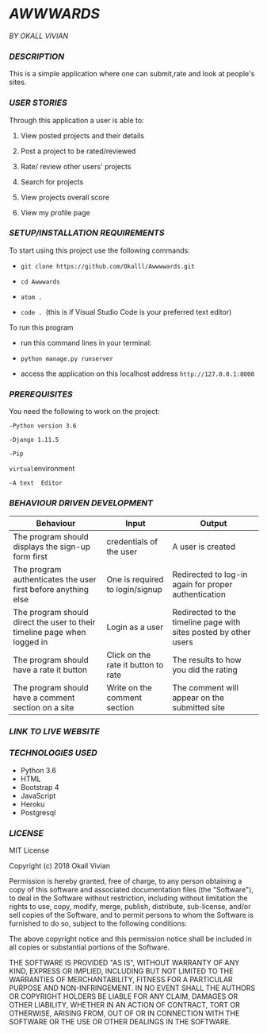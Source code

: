 # *AWWWARDS*
*BY OKALL VIVIAN*

### *DESCRIPTION*

This is a simple application where one can submit,rate and look at people's sites.


### *USER STORIES*
Through this application a user is able to:

1. View posted projects and their details


2. Post a project to be rated/reviewed


3. Rate/ review other users' projects


4. Search for projects 


5. View projects overall score


6. View my profile page


### *SETUP/INSTALLATION REQUIREMENTS*
To start using this project use the following commands:

* `git clone https://github.com/Okalll/Awwwwards.git`

* `cd Awwwards`

* `atom .`

* `code . `(this is if Visual Studio Code is your preferred text editor)

To run this program

* run this command lines in your terminal:

* `python manage.py runserver`

* access the application on this localhost address `http://127.0.0.1:8000`


### *PREREQUISITES*

You need the following to work on the project:

`-Python version 3.6`

`-Django 1.11.5`

`-Pip`

`virtual`environment

`-A text  Editor`


### *BEHAVIOUR DRIVEN DEVELOPMENT*

|  Behaviour |  Input  |  Output |
|------------|---------|---------|
| The program should displays the sign-up form first | credentials of the user | A user is created |
| The program authenticates the user first before anything else  | One is required to login/signup | Redirected to log-in again for proper authentication |
|The program should direct the user to their timeline page when logged in | Login as a user | Redirected to the timeline page with sites posted by other users |
|The program should have a rate it button | Click on the rate it button to rate | The results to how you did the rating|
|The program should have a comment section on a site | Write on the comment section | The comment will appear on the submitted site| 

### *LINK TO LIVE WEBSITE*



### *TECHNOLOGIES USED*
- Python 3.6
- HTML
- Bootstrap 4
- JavaScript
- Heroku
- Postgresql

### *LICENSE*
MIT License

Copyright (c) 2018 Okall Vivian

Permission is hereby granted, free of charge, to any person obtaining a copy of this software and associated documentation files (the "Software"), to deal in the Software without restriction, including without limitation the rights to use, copy, modify, merge, publish, distribute, sub-license, and/or sell copies of the Software, and to permit persons to whom the Software is furnished to do so, subject to the following conditions:

The above copyright notice and this permission notice shall be included in all copies or substantial portions of the Software.

THE SOFTWARE IS PROVIDED "AS IS", WITHOUT WARRANTY OF ANY KIND, EXPRESS OR IMPLIED, INCLUDING BUT NOT LIMITED TO THE WARRANTIES OF MERCHANTABILITY, FITNESS FOR A PARTICULAR PURPOSE AND NON-INFRINGEMENT. IN NO EVENT SHALL THE AUTHORS OR COPYRIGHT HOLDERS BE LIABLE FOR ANY CLAIM, DAMAGES OR OTHER LIABILITY, WHETHER IN AN ACTION OF CONTRACT, TORT OR OTHERWISE, ARISING FROM, OUT OF OR IN CONNECTION WITH THE SOFTWARE OR THE USE OR OTHER DEALINGS IN THE SOFTWARE.
